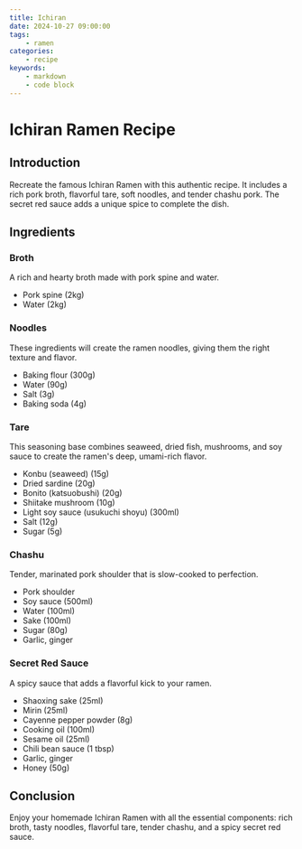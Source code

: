 ```yaml
---
title: Ichiran
date: 2024-10-27 09:00:00
tags:
    - ramen
categories:
    - recipe
keywords:
    - markdown
    - code block
---
```

# Ichiran Ramen Recipe

## Introduction
Recreate the famous Ichiran Ramen with this authentic recipe. It includes a rich pork broth, flavorful tare, soft noodles, and tender chashu pork. The secret red sauce adds a unique spice to complete the dish.

## Ingredients

### Broth
A rich and hearty broth made with pork spine and water.

- Pork spine (2kg)
- Water (2kg)

### Noodles
These ingredients will create the ramen noodles, giving them the right texture and flavor.

- Baking flour (300g)
- Water (90g)
- Salt (3g)
- Baking soda (4g)

### Tare
This seasoning base combines seaweed, dried fish, mushrooms, and soy sauce to create the ramen's deep, umami-rich flavor.

- Konbu (seaweed) (15g)
- Dried sardine (20g)
- Bonito (katsuobushi) (20g)
- Shiitake mushroom (10g)
- Light soy sauce (usukuchi shoyu) (300ml)
- Salt (12g)
- Sugar (5g)

### Chashu
Tender, marinated pork shoulder that is slow-cooked to perfection.

- Pork shoulder
- Soy sauce (500ml)
- Water (100ml)
- Sake (100ml)
- Sugar (80g)
- Garlic, ginger

### Secret Red Sauce
A spicy sauce that adds a flavorful kick to your ramen.

- Shaoxing sake (25ml)
- Mirin (25ml)
- Cayenne pepper powder (8g)
- Cooking oil (100ml)
- Sesame oil (25ml)
- Chili bean sauce (1 tbsp)
- Garlic, ginger
- Honey (50g)

## Conclusion
Enjoy your homemade Ichiran Ramen with all the essential components: rich broth, tasty noodles, flavorful tare, tender chashu, and a spicy secret red sauce.